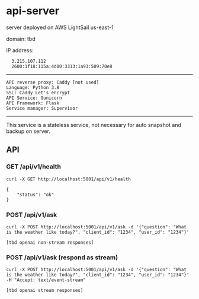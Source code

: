 # api-server

server deployed on AWS LightSail us-east-1

domain: tbd

IP address:

      3.215.107.112
      2600:1f18:115a:4d00:3313:1a93:509:70e8
---

    API reverse proxy: Caddy [not used]
    Language: Python 3.8
    SSL: Caddy Let's encrypt
    API Service: Gunicorn
    API Framework: Flask
    Service manager: Supervisor

---
This service is a stateless service, not necessary for auto snapshot and backup on server.


## API

### GET /api/v1/health

    curl -X GET http://localhost:5001/api/v1/health

    {
        "status": "ok"
    }

### POST /api/v1/ask

    curl -X POST http://localhost:5001/api/v1/ask -d '{"question": "What is the weather like today?", "client_id": "1234", "user_id": "1234"}'

    [tbd openai non-stream responses]

### POST /api/v1/ask (respond as stream)

    curl -X POST http://localhost:5001/api/v1/ask -d '{"question": "What is the weather like today?", "client_id": "1234", "user_id": "1234"}' -H "Accept: text/event-stream"

    [tbd openai stream responses]
